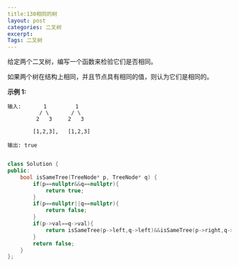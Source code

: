 ```yaml
---
title:130相同的树
layout: post
categories: 二叉树
excerpt: 
Tags: 二叉树
---
```


给定两个二叉树，编写一个函数来检验它们是否相同。

如果两个树在结构上相同，并且节点具有相同的值，则认为它们是相同的。

**示例 1:**

```
输入:       1         1
          / \       / \
         2   3     2   3

        [1,2,3],   [1,2,3]

输出: true
```

```c++

class Solution {
public:
    bool isSameTree(TreeNode* p, TreeNode* q) {
        if(p==nullptr&&q==nullptr){
            return true;
        }
        if(p==nullptr||q==nullptr){
            return false;
        }
        if(p->val==q->val){
            return isSameTree(p->left,q->left)&&isSameTree(p->right,q->right);
        }
        return false;
    }
};
```

